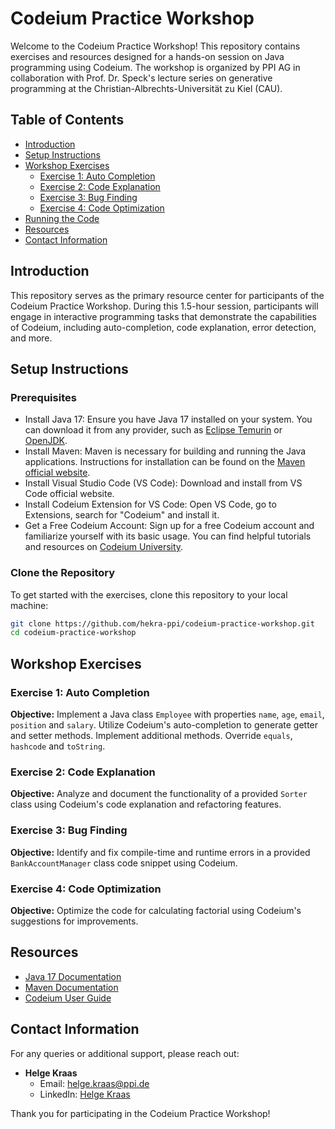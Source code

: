 # Codeium Practice Workshop

Welcome to the Codeium Practice Workshop! This repository contains exercises and resources designed for a hands-on session on Java programming using Codeium. The workshop is organized by PPI AG in collaboration with Prof. Dr. Speck's lecture series on generative programming at the Christian-Albrechts-Universität zu Kiel (CAU).

## Table of Contents

- [Introduction](#introduction)
- [Setup Instructions](#setup-instruction)
- [Workshop Exercises](#workshop-exercises)
  - [Exercise 1: Auto Completion](#exercise-1-auto-completion)
  - [Exercise 2: Code Explanation](#exercise-2-code-explanation)
  - [Exercise 3: Bug Finding](#exercise-3-bug-finding)
  - [Exercise 4: Code Optimization](#exercise-4-code-optimization)
- [Running the Code](#running-the-code)
- [Resources](#resources)
- [Contact Information](#contact-information)

## Introduction

This repository serves as the primary resource center for participants of the Codeium Practice Workshop. During this 1.5-hour session, participants will engage in interactive programming tasks that demonstrate the capabilities of Codeium, including auto-completion, code explanation, error detection, and more.

## Setup Instructions

### Prerequisites

- Install Java 17: Ensure you have Java 17 installed on your system. You can download it from any provider, such as [Eclipse Temurin](https://adoptium.net/de/temurin/releases/?version=17) or [OpenJDK](https://openjdk.org/).
- Install Maven: Maven is necessary for building and running the Java applications. Instructions for installation can be found on the [Maven official website](https://maven.apache.org/install.html).
- Install Visual Studio Code (VS Code): Download and install from VS Code official website.
- Install Codeium Extension for VS Code: Open VS Code, go to Extensions, search for "Codeium" and install it.
- Get a Free Codeium Account: Sign up for a free Codeium account and familiarize yourself with its basic usage. You can find helpful tutorials and resources on [Codeium University](https://codeium.com/university).


### Clone the Repository

To get started with the exercises, clone this repository to your local machine:

```bash
git clone https://github.com/hekra-ppi/codeium-practice-workshop.git
cd codeium-practice-workshop
```

## Workshop Exercises

### Exercise 1: Auto Completion

**Objective:** Implement a Java class `Employee` with properties `name`, `age`, `email`, `position` and `salary`. Utilize Codeium's auto-completion to generate getter and setter methods. Implement additional methods. Override `equals`, `hashcode` and `toString`. 

### Exercise 2: Code Explanation

**Objective:** Analyze and document the functionality of a provided `Sorter` class using Codeium's code explanation and refactoring features.

### Exercise 3: Bug Finding

**Objective:** Identify and fix compile-time and runtime errors in a provided `BankAccountManager` class code snippet using Codeium.

### Exercise 4: Code Optimization

**Objective:** Optimize the code for calculating factorial using Codeium's suggestions for improvements.

## Resources

- [Java 17 Documentation](https://docs.oracle.com/en/java/javase/17/docs/api/index.html)
- [Maven Documentation](https://maven.apache.org/guides/index.html)
- [Codeium User Guide](https://codeium.com/docs)

## Contact Information

For any queries or additional support, please reach out:

- **Helge Kraas**
  - Email: [helge.kraas@ppi.de](mailto:helge.kraas@ppi.de)
  - LinkedIn: [Helge Kraas](https://www.linkedin.com/in/helge-kraas-1ab07095/)

Thank you for participating in the Codeium Practice Workshop!
